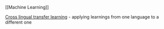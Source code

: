 [[Machine Learning]]

[Cross lingual transfer learning](https://www.youtube.com/watch?v=z0WbBA5pZgI&t=104) - applying learnings from one language to a different one